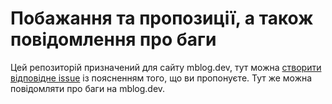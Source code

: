# Побажання та пропозиції, а також повідомлення про баги

Цей репозиторій призначений для сайту mblog.dev, тут можна [створити відповідне issue](https://github.com/mblog-dev/wish/issues/new) із поясненням того, що ви пропонуєте. Тут же можна повідомляти про баги на mblog.dev.
